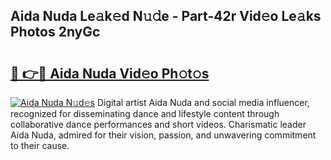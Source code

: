 ## Aida Nuda Le𝚊k𝚎d N𝚞𝚍e - Part-42r Vid𝚎o Le𝚊ks Photos 2nyGc

# <h2><a href="http://fbf4o7u.evod.top/?m=Aida+Nuda">🔗 👉🔴 Aida Nuda Vid𝚎o Ph𝚘t𝚘s</a></h2>

[![Aida Nuda N𝚞d𝚎s](https://i.imgur.com/8V9OHl7.gif)](http://fbf4o7u.evod.top/?m=Aida+Nuda)
Digital artist Aida Nuda and social media influencer, recognized for disseminating dance and lifestyle content through collaborative dance performances and short videos. Charismatic leader Aida Nuda, admired for their vision, passion, and unwavering commitment to their cause. 
